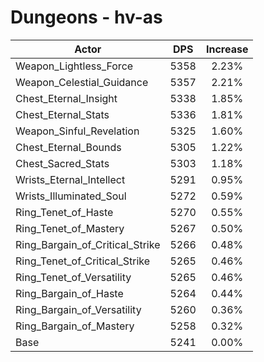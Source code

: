 # Dungeons - hv-as
| Actor | DPS | Increase |
|---|:---:|:---:|
|Weapon_Lightless_Force|5358|2.23%|
|Weapon_Celestial_Guidance|5357|2.21%|
|Chest_Eternal_Insight|5338|1.85%|
|Chest_Eternal_Stats|5336|1.81%|
|Weapon_Sinful_Revelation|5325|1.60%|
|Chest_Eternal_Bounds|5305|1.22%|
|Chest_Sacred_Stats|5303|1.18%|
|Wrists_Eternal_Intellect|5291|0.95%|
|Wrists_Illuminated_Soul|5272|0.59%|
|Ring_Tenet_of_Haste|5270|0.55%|
|Ring_Tenet_of_Mastery|5267|0.50%|
|Ring_Bargain_of_Critical_Strike|5266|0.48%|
|Ring_Tenet_of_Critical_Strike|5265|0.46%|
|Ring_Tenet_of_Versatility|5265|0.46%|
|Ring_Bargain_of_Haste|5264|0.44%|
|Ring_Bargain_of_Versatility|5260|0.36%|
|Ring_Bargain_of_Mastery|5258|0.32%|
|Base|5241|0.00%|
